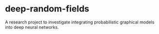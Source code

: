 # deep-random-fields
A research project to investigate integrating probabilistic graphical models into deep neural networks.
